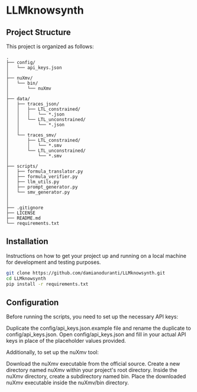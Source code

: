 # LLMknowsynth

## Project Structure

This project is organized as follows:

```
.
├── config/
│   └── api_keys.json
│
├── nuXmv/
│   └── bin/
│       └── nuXmv
│
├── data/
│   ├── traces_json/
│   │   ├── LTL_constrained/
│   │   │   └── *.json
│   │   └── LTL_unconstrained/
│   │       └── *.json
│   │
│   └── traces_smv/
│       ├── LTL_constrained/
│       │   └── *.smv
│       └── LTL_unconstrained/
│           └── *.smv
│
├── scripts/
│   ├── formula_translator.py
│   ├── formula_verifier.py
│   ├── llm_utils.py
│   ├── prompt_generator.py
│   └── smv_generator.py
│
│
├── .gitignore
├── LICENSE
├── README.md
└── requirements.txt
```

## Installation

Instructions on how to get your project up and running on a local machine for development and testing purposes.

```bash
git clone https://github.com/damianoduranti/LLMknowsynth.git
cd LLMknowsynth
pip install -r requirements.txt
```

## Configuration

Before running the scripts, you need to set up the necessary API keys:

Duplicate the config/api_keys.json.example file and rename the duplicate to config/api_keys.json.
Open config/api_keys.json and fill in your actual API keys in place of the placeholder values provided.

Additionally, to set up the nuXmv tool:

Download the nuXmv executable from the official source.
Create a new directory named nuXmv within your project's root directory.
Inside the nuXmv directory, create a subdirectory named bin.
Place the downloaded nuXmv executable inside the nuXmv/bin directory.
